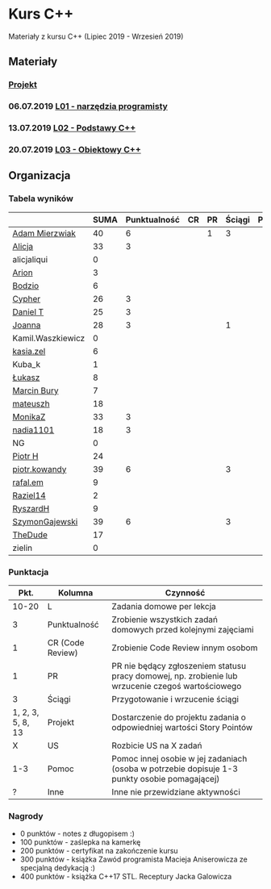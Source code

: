 # Kurs C++

Materiały z kursu C++ (Lipiec 2019 - Wrzesień 2019)

## Materiały

### [Projekt](project)
### 06.07.2019 [L01 - narzędzia programisty](L01-programmers-tools)
### 13.07.2019 [L02 - Podstawy C++](L02-C++-introduction)
### 20.07.2019 [L03 - Obiektowy C++](L03-object-oriented-cpp)

## Organizacja

### Tabela wyników

|                                                     | SUMA | Punktualność | CR | PR | Ściągi | Projekt | US | Pomoc | Inne | L1 | L2 | L3 |
|-----------------------------------------------------|------|--------------|----|----|--------|---------|----|-------|------|----|----|----|
| [Adam Mierzwiak](https://github.com/adamvm)         |   40 |            6 |    |  1 |      3 |         |    |       |      | 15 | 15 |    |
| [Alicja](https://github.com/AlicjaBonder)           |   33 |            3 |    |    |        |         |    |       |      | 15 | 15 |    |
| alicjaliqui                                         |    0 |              |    |    |        |         |    |       |      |    |    |    |
| [Arion](https://github.com/Ariionex)                |    3 |              |    |    |        |         |    |       |      |  3 |    |    |
| [Bodzio](https://github.com/Dolaroza)               |    6 |              |    |    |        |         |    |       |      |  6 |    |    |
| [Cypher](https://github.com/ChopSeeGuy)             |   26 |            3 |    |    |        |         |    |       |      | 15 |  8 |    |
| [Daniel T](https://github.com/LinQ007)              |   25 |            3 |    |    |        |         |    |       |      | 15 |  7 |    |
| [Joanna](https://github.com/teojdb)                 |   28 |            3 |    |    |      1 |         |    |       |      | 15 |  9 |    |
| Kamil.Waszkiewicz                                   |    0 |              |    |    |        |         |    |       |      |    |    |    |
| [kasia.zel](https://github.com/kasiazel)            |    6 |              |    |    |        |         |    |       |      |  6 |    |    |
| Kuba_k                                              |    1 |              |    |    |        |         |    |       |      |  1 |    |    |
| [Łukasz](https://github.com/lucaswalicki)           |    8 |              |    |    |        |         |    |       |      |  8 |    |    |
| [Marcin Bury](https://github.com/MarcinBury92)      |    7 |              |    |    |        |         |    |       |      |  7 |    |    |
| [mateuszh](https://github.com/czarny247)            |   18 |              |    |    |        |         |    |       |      |  6 | 12 |    |
| [MonikaZ](https://github.com/MonikaZelechowska)     |   33 |            3 |    |    |        |         |    |       |      | 15 | 15 |    |
| [nadia1101](https://github.com/JustynaSlazak)       |   18 |            3 |    |    |        |         |    |       |      | 15 |    |    |
| NG                                                  |    0 |              |    |    |        |         |    |       |      |    |    |    |
| [Piotr H](https://github.com/PiotrHCpp)             |   24 |              |    |    |        |         |    |       |    1 |  8 | 15 |    |
| [piotr.kowandy](https://github.com/PiotrKowandy)    |   39 |            6 |    |    |      3 |         |    |       |      | 15 | 15 |    |
| [rafal.em](https://github.com/elRaphaelo)           |    9 |              |    |    |        |         |    |       |      |  7 |  2 |    |
| [Raziel14](https://github.com/Arakis14)             |    2 |              |    |    |        |         |    |       |      |  2 |    |    |
| [RyszardH](https://github.com/RyszardHalapacz)      |    9 |              |    |    |        |         |    |       |      |  9 |    |    |
| [SzymonGajewski](https://github.com/SzymonGajewski) |   39 |            6 |    |    |      3 |         |    |       |      | 15 | 15 |    |
| [TheDude](https://github.com/TheDude-cpu)           |   17 |              |    |    |        |         |    |       |      |  4 | 13 |    |
| zielin                                              |    0 |              |    |    |        |         |    |       |      |    |    |    |

### Punktacja

| Pkt.              | Kolumna           | Czynność |
|-------------------|-------------------|----------|
| 10-20             | L                 | Zadania domowe per lekcja |
| 3                 | Punktualność      | Zrobienie wszystkich zadań domowych przed kolejnymi zajęciami |
| 1                 | CR (Code Review)  | Zrobienie Code Review innym osobom |
| 1                 | PR                | PR nie będący zgłoszeniem statusu pracy domowej, np. zrobienie lub wrzucenie czegoś wartościowego |
| 3                 | Ściągi            | Przygotowanie i wrzucenie ściągi |
| 1, 2, 3, 5, 8, 13 | Projekt           | Dostarczenie do projektu zadania o odpowiedniej wartości Story Pointów |
| X                 | US                | Rozbicie US na X zadań |
| 1-3               | Pomoc             | Pomoc innej osobie w jej zadaniach (osoba w potrzebie dopisuje 1-3 punkty osobie pomagającej) |
| ?                 | Inne              | Inne nie przewidziane aktywności |

### Nagrody

- 0 punktów - notes z długopisem :)
- 100 punktów - zaślepka na kamerkę
- 200 punktów - certyfikat na zakończenie kursu
- 300 punktów - książka Zawód programista Macieja Aniserowicza ze specjalną dedykacją :)
- 400 punktów - książka C++17 STL. Receptury Jacka Galowicza
